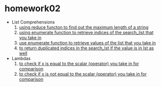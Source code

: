 # homework02

* List Comprehensions
	1. [using reduce functon to find out the maximum length of a string](https://github.com/nyu-csci-ua-0480-007-fall-2018/catgraphics-homework02/commit/c4bda84e94c9cc29e7781e5e7b747ea7405ad1c9#r30668417)
	2. [using enumerate function to retrieve indices of the search_list that you take in](https://github.com/nyu-csci-ua-0480-007-fall-2018/catgraphics-homework02/commit/c4bda84e94c9cc29e7781e5e7b747ea7405ad1c9#r30668453)
	3. [use enumerate function to retrieve values of the list that you take in](https://github.com/nyu-csci-ua-0480-007-fall-2018/catgraphics-homework02/commit/c4bda84e94c9cc29e7781e5e7b747ea7405ad1c9#r30668474)
	4. [to return duplicated indices in the search_lst if the value is in lst as well](https://github.com/nyu-csci-ua-0480-007-fall-2018/catgraphics-homework02/commit/c4bda84e94c9cc29e7781e5e7b747ea7405ad1c9#r30668501)
* Lambdas
	1. [to check if x is equal to the scalar (operator) you take in for comparison](https://github.com/nyu-csci-ua-0480-007-fall-2018/catgraphics-homework02/commit/c4bda84e94c9cc29e7781e5e7b747ea7405ad1c9#r30668512)
	2. [to check if x is not equal to the scalar (operator) you take in for comparison](https://github.com/nyu-csci-ua-0480-007-fall-2018/catgraphics-homework02/commit/c4bda84e94c9cc29e7781e5e7b747ea7405ad1c9#r30668531)
